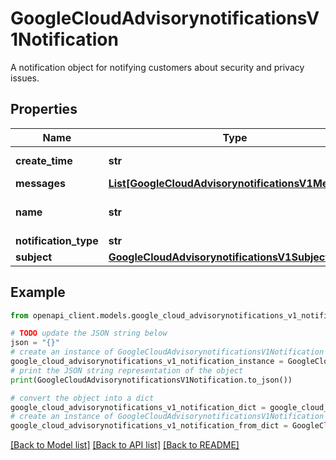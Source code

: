 # GoogleCloudAdvisorynotificationsV1Notification

A notification object for notifying customers about security and privacy issues.

## Properties

Name | Type | Description | Notes
------------ | ------------- | ------------- | -------------
**create_time** | **str** | Output only. Time the notification was created. | [optional] [readonly] 
**messages** | [**List[GoogleCloudAdvisorynotificationsV1Message]**](GoogleCloudAdvisorynotificationsV1Message.md) | A list of messages in the notification. | [optional] 
**name** | **str** | The resource name of the notification. Format: organizations/{organization}/locations/{location}/notifications/{notification} or projects/{project}/locations/{location}/notifications/{notification}. | [optional] 
**notification_type** | **str** | Type of notification | [optional] 
**subject** | [**GoogleCloudAdvisorynotificationsV1Subject**](GoogleCloudAdvisorynotificationsV1Subject.md) |  | [optional] 

## Example

```python
from openapi_client.models.google_cloud_advisorynotifications_v1_notification import GoogleCloudAdvisorynotificationsV1Notification

# TODO update the JSON string below
json = "{}"
# create an instance of GoogleCloudAdvisorynotificationsV1Notification from a JSON string
google_cloud_advisorynotifications_v1_notification_instance = GoogleCloudAdvisorynotificationsV1Notification.from_json(json)
# print the JSON string representation of the object
print(GoogleCloudAdvisorynotificationsV1Notification.to_json())

# convert the object into a dict
google_cloud_advisorynotifications_v1_notification_dict = google_cloud_advisorynotifications_v1_notification_instance.to_dict()
# create an instance of GoogleCloudAdvisorynotificationsV1Notification from a dict
google_cloud_advisorynotifications_v1_notification_from_dict = GoogleCloudAdvisorynotificationsV1Notification.from_dict(google_cloud_advisorynotifications_v1_notification_dict)
```
[[Back to Model list]](../README.md#documentation-for-models) [[Back to API list]](../README.md#documentation-for-api-endpoints) [[Back to README]](../README.md)


